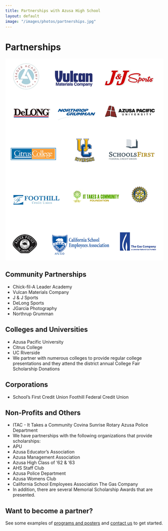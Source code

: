 ```yaml
---
title: Partnerships with Azusa High School
layout: default
image: "/images/photos/partnerships.jpg"
---
```


# Partnerships

<img src="/images/partnerships.jpg" alt="Parternships" width="500" />

## Community Partnerships

*   Chick-fil-A Leader Academy
*   Vulcan Materials Company
*   J & J Sports
*   DeLong Sports
*   JGarcia Photography
*   Northrup Grumman

## Colleges and Universities

*   Azusa Pacific University
*   Citrus College
*   UC Riverside
*   We partner with numerous colleges to provide regular college presentations and they attend the district annual College Fair Scholarship Donations

## Corporations

*   School’s First Credit Union Foothill Federal Credit Union

## Non-Profits and Others

*   ITAC - It Takes a Community Covina Sunrise Rotary Azusa Police Department
*   We have partnerships with the following organizations that provide scholarships:
*   APU
*   Azusa Educator’s Association
*   Azusa Management Association
*   Azusa High Class of ‘62 & ‘63
*   AHS Staff Club
*   Azusa Police Department
*   Azusa Womens Club
*   California School Employees Association The Gas Company
*   In addition, there are several Memorial Scholarship Awards that are presented.

## Want to become a partner?

See some examples of [programs and posters](http://info.azusahighschool.jimthoburn.com/partnership/) and [contact us](http://info.azusahighschool.jimthoburn.com/partnership/) to get started.
